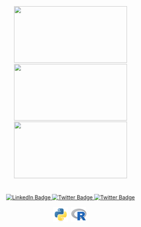 <div id="header" align="center">
  <img src="https://media.giphy.com/media/j9GjWFFRO7qH7e5XVZ/giphy.gif" width="300" height="150"/>
  <img src="https://docs.kariyer.net/job/jobtemplate/000/000/296/avatar/29638820221027055320416.jpeg" width="300" height="150"/>
  <img src="https://www.staffnet.manchester.ac.uk/brand/visual-identity/logo/logo_big.gif" width="300" height="150"/>
</div>
<div align="center">
  <h1>
  </h1>
<div>
  
  
<div id="badges" align="center">
  <a href="https://www.linkedin.com/in/yusuf-hakan-usta-mres-238895213/">
    <img src="https://img.shields.io/badge/LinkedIn-blue?style=for-the-badge&logo=linkedin&logoColor=white" alt="LinkedIn Badge"/>
  </a>
  <a href="your-twitter-URL">
    <img src="https://img.shields.io/badge/Twitter-blue?style=for-the-badge&logo=twitter&logoColor=white" alt="Twitter Badge"/>
  </a>
  <a href="your-twitter-URL">
    <img src="https://img.shields.io/badge/Instagram-red?style=for-the-badge&logo=instagram&logoColor=white" alt="Twitter Badge"/>
  </a>
</div>
<div id="badges" align="center">
<img src="https://komarev.com/ghpvc/?username=your-github-username&style=flat-square&color=blue" alt=""/>
</div>


<div>
  <img src="https://github.com/devicons/devicon/blob/master/icons/python/python-original.svg" title="Python" alt="Python" width="40" height="40"/>&nbsp;
  <img src="https://github.com/devicons/devicon/blob/master/icons/r/r-original.svg" title="R" alt="R" width="40" height="40"/>&nbsp;
</div>


